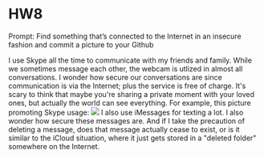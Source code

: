 # HW8
Prompt:  Find something that’s connected to the Internet in an insecure fashion and commit a picture to your Github

I use Skype all the time to communicate with my friends and family. While we sometimes message each other, the webcam is utlized in almost all conversations. I wonder how secure our conversations are since communication is via the Internet; plus the service is free of charge. It's scary to think that maybe you're sharing a private moment with your loved ones, but actually the world can see everything. For example, this picture promoting Skype usage: 
<img src="http://www.supertintin.com/images/skype-video-call-HD.jpg">
I also use iMessages for texting a lot. I also wonder how secure these messages are. And if I take the precaution of deleting a message, does that message actually cease to exist, or is it similar to the iCloud situation, where it just gets stored in a "deleted folder" somewhere on the Internet. 
